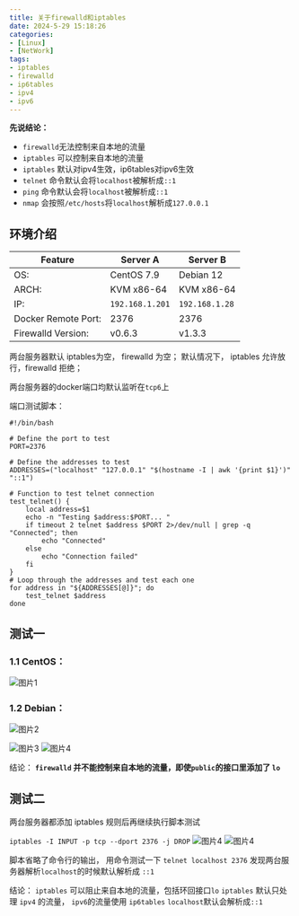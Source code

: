 ```yaml
---
title: 关于firewalld和iptables
date: 2024-5-29 15:18:26
categories: 
- [Linux]
- [NetWork]
tags: 
- iptables
- firewalld
- ip6tables
- ipv4
- ipv6
---
```


**先说结论：**
- ```firewalld```无法控制来自本地的流量
- ```iptables``` 可以控制来自本地的流量
- ```iptables``` 默认对ipv4生效，ip6tables对ipv6生效
- ```telnet``` 命令默认会将```localhost```被解析成```::1```
- ```ping``` 命令默认会将```localhost```被解析成```::1```
- ```nmap``` 会按照```/etc/hosts```将```localhost```解析成```127.0.0.1```

## 环境介绍

|Feature|Server A|Server B|
|---|---|---|
|OS:|CentOS 7.9   | Debian 12  |
|ARCH:| KVM x86-64 | KVM x86-64|
|IP:|```192.168.1.201```|```192.168.1.28```|
|Docker Remote Port: | 2376|  2376|
|Firewalld Version: |v0.6.3|v1.3.3|

两台服务器默认 iptables为空， firewalld 为空；
默认情况下， iptables 允许放行，firewalld 拒绝；

两台服务器的docker端口均默认监听在```tcp6```上


端口测试脚本：
``` shell
#!/bin/bash

# Define the port to test
PORT=2376

# Define the addresses to test
ADDRESSES=("localhost" "127.0.0.1" "$(hostname -I | awk '{print $1}')" "::1")

# Function to test telnet connection
test_telnet() {
    local address=$1
    echo -n "Testing $address:$PORT... "
    if timeout 2 telnet $address $PORT 2>/dev/null | grep -q "Connected"; then
        echo "Connected"
    else
        echo "Connection failed"
    fi
}
# Loop through the addresses and test each one
for address in "${ADDRESSES[@]}"; do
    test_telnet $address
done

```


## 测试一


### 1.1 CentOS：
![图片1](/images/087.firewalld_iptables.md.01.png)

### 1.2 Debian：
![图片2](/images/087.firewalld_iptables.md.02.png)

![图片3](/images/087.firewalld_iptables.md.03.png)
![图片4](/images/087.firewalld_iptables.md.04.png)

结论： **```firewalld``` 并不能控制来自本地的流量，即使```public```的接口里添加了 ```lo```**

## 测试二

两台服务器都添加 iptables 规则后再继续执行脚本测试

``` iptables -I INPUT -p tcp --dport 2376 -j DROP ```
![图片4](/images/087.firewalld_iptables.md.05.png)
![图片4](/images/087.firewalld_iptables.md.06.png)

脚本省略了命令行的输出， 用命令测试一下 ``` telnet localhost 2376 ```
发现两台服务器解析```localhost```的时候默认解析成 ```::1```

结论：
```iptables``` 可以阻止来自本地的流量，包括环回接口```lo```
```iptables``` 默认只处理 ```ipv4``` 的流量， ```ipv6```的流量使用 ```ip6tables```
```localhost```默认会解析成```::1```